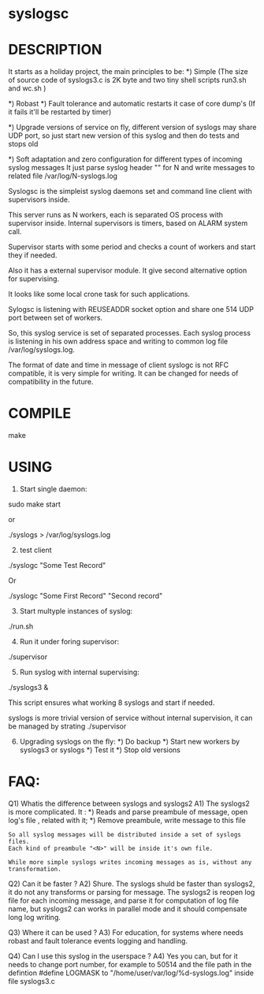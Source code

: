 # syslogsc

# DESCRIPTION

It starts as a holiday project, the main principles to be:
*) Simple (The size of source code of syslogs3.c is 2K byte and two tiny
   shell scripts run3.sh and wc.sh )

*) Robast 
*) Fault tolerance and automatic restarts it case of core dump's (If it
   fails it'll be restarted by timer)

*) Upgrade versions of service on fly, different version of syslogs may
   share UDP port, so just start new version of this syslog and then do
   tests and stops old

*) Soft adaptation and zero configuration for different types of incoming syslog messages
   It just parse syslog header "<N>" for N and write messages to related file /var/log/N-syslogs.log

Syslogsc is the simpleist syslog daemons set and command line client with supervisors inside.

This server runs as N workers, each is separated OS process with supervisor inside. 
Internal supervisors is timers, based on ALARM system call.

Supervisor starts with some period and checks a count of workers and start they if needed. 

Also it has a external supervisor module. It give second alternative option for supervising.

It looks like some local crone task for such applications.

Sylogsc is listening with REUSEADDR socket option and share one 514 UDP port between set of workers. 
 
So, this syslog service is set of separated processes.
Each syslog process is listening in his own 
address space and writing to common log file /var/log/syslogs.log.

The format of date and time in message of client syslogc is not RFC compatible, 
it is very simple for writing.
It can be changed for needs of compatibility in the future.
 
# COMPILE

make

# USING

1) Start single daemon:

sudo make start

or

./syslogs > /var/log/syslogs.log

2) test client

./syslogc "Some Test Record"

Or

./syslogc "Some First Record" "Second record"

3) Start multyple instances of syslog:

./run.sh

4) Run it under foring supervisor:

./supervisor

5) Run syslog with internal supervising:

./syslogs3 &

This script ensures what working 8 syslogs and start if needed.

syslogs is more trivial version of service without internal supervision,
it can be managed by strating ./supervisor 

6) Upgrading syslogs on the fly:
   *) Do backup
   *) Start new workers by syslogs3 or syslogs
   *) Test it 
   *) Stop old versions

# FAQ:

Q1) Whatis the difference between syslogs and syslogs2
A1) The syslogs2 is more complicated.
    It :
    *) Reads and parse preambule of message, 
       open log's file , related with it;
    *) Remove preambule, write message to this file

    So all syslog messages will be distributed inside a set of syslogs files.
    Each kind of preambule "<N>" will be inside it's own file.
  
    While more simple syslogs writes incoming messages as is, without any
    transformation.

Q2) Can it be faster ?
A2) Shure. The syslogs shuld be faster than syslogs2, it do not any transforms or parsing 
    for message.
    The syslogs2 is reopen log file for each incoming message, and parse it for
    computation of log file name, but syslogs2 can works in parallel mode and
    it should compensate long log writing.

Q3) Where it can be used ?
A3) For education, for systems where needs robast and fault tolerance events
    logging and handling. 
    
Q4) Can I use this syslog in the userspace ?
A4) Yes you can, but for it needs to change port number, for example to
    50514 and the file path in the defintion #define LOGMASK to "/home/user/var/log/%d-syslogs.log"
    inside file syslogs3.c
     